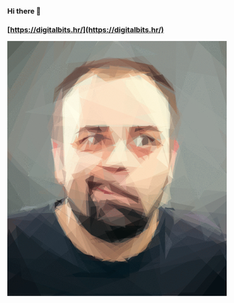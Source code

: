 ### Hi there 👋
### [https://digitalbits.hr/](https://digitalbits.hr/)

![](https://raw.githubusercontent.com/nevenduranec/nevenduranec/master/animation.gif)

<!--
**nevenduranec/nevenduranec** is a ✨ _special_ ✨ repository because its `README.md` (this file) appears on your GitHub profile.

Here are some ideas to get you started:

- 🔭 I’m currently working on ...
- 🌱 I’m currently learning ...
- 👯 I’m looking to collaborate on ...
- 🤔 I’m looking for help with ...
- 💬 Ask me about ...
- 📫 How to reach me: ...
- 😄 Pronouns: ...
- ⚡ Fun fact: ...
-->
